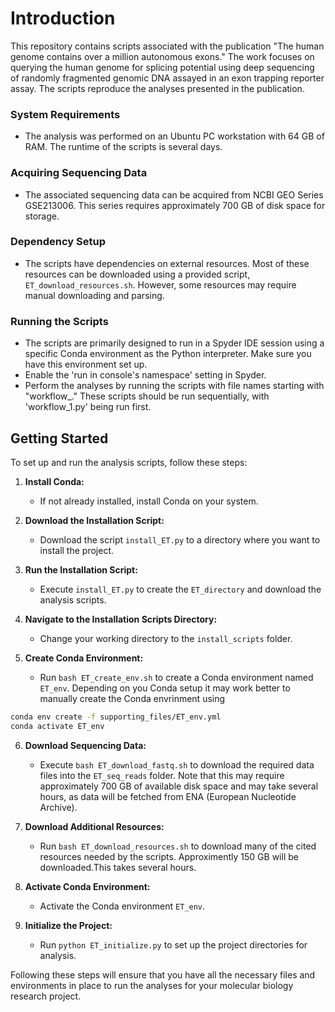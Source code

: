 # Introduction

This repository contains scripts associated with the publication "The human genome contains over a million autonomous exons." The work focuses on querying the human genome for splicing potential using deep sequencing of randomly fragmented genomic DNA assayed in an exon trapping reporter assay. The scripts reproduce the analyses presented in the publication.

### System Requirements

- The analysis was performed on an Ubuntu PC workstation with 64 GB of RAM. The runtime of the scripts is several days.

### Acquiring Sequencing Data

- The associated sequencing data can be acquired from NCBI GEO Series GSE213006. This series requires approximately 700 GB of disk space for storage. 

### Dependency Setup

- The scripts have dependencies on external resources. Most of these resources can be downloaded using a provided script, `ET_download_resources.sh`. However, some resources may require manual downloading and parsing.

### Running the Scripts

- The scripts are primarily designed to run in a Spyder IDE session using a specific Conda environment as the Python interpreter. Make sure you have this environment set up.
- Enable the 'run in console's namespace' setting in Spyder.
- Perform the analyses by running the scripts with file names starting with "workflow_." These scripts should be run sequentially, with 'workflow_1.py' being run first.

## Getting Started

To set up and run the analysis scripts, follow these steps:

1. **Install Conda:**
   - If not already installed, install Conda on your system. 

2. **Download the Installation Script:**
   - Download the script `install_ET.py` to a directory where you want to install the project.

3. **Run the Installation Script:**
   - Execute `install_ET.py` to create the `ET_directory` and download the analysis scripts.

4. **Navigate to the Installation Scripts Directory:**
   - Change your working directory to the `install_scripts` folder.

5. **Create Conda Environment:**
   - Run `bash ET_create_env.sh` to create a Conda environment named `ET_env`. Depending on you Conda setup it may work better to manually create the Conda envrinment using 
```bash
conda env create -f supporting_files/ET_env.yml
conda activate ET_env
```  

6. **Download Sequencing Data:**
   - Execute `bash ET_download_fastq.sh` to download the required data files into the `ET_seq_reads` folder. Note that this may require approximately 700 GB of available disk space and may take several hours, as data will be fetched from ENA (European Nucleotide Archive).

7. **Download Additional Resources:**
   - Run `bash ET_download_resources.sh` to download many of the cited resources needed by the scripts. Approximently 150 GB will be downloaded.This takes several hours. 

8. **Activate Conda Environment:**
   - Activate the Conda environment `ET_env`.

9. **Initialize the Project:**
   - Run `python ET_initialize.py` to set up the project directories for analysis.

Following these steps will ensure that you have all the necessary files and environments in place to run the analyses for your molecular biology research project.






